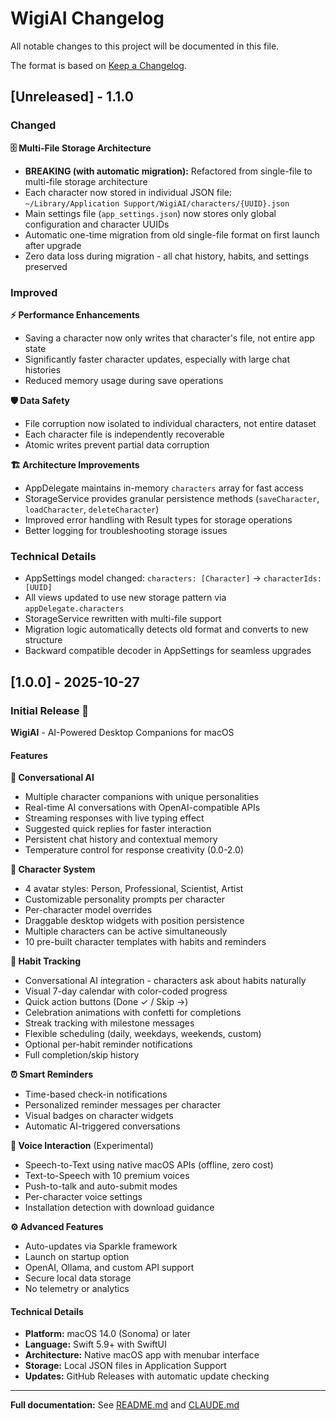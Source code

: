 # WigiAI Changelog

All notable changes to this project will be documented in this file.

The format is based on [Keep a Changelog](https://keepachangelog.com/en/1.0.0/).

## [Unreleased] - 1.1.0

### Changed

**🗄️ Multi-File Storage Architecture**
- **BREAKING (with automatic migration):** Refactored from single-file to multi-file storage architecture
- Each character now stored in individual JSON file: `~/Library/Application Support/WigiAI/characters/{UUID}.json`
- Main settings file (`app_settings.json`) now stores only global configuration and character UUIDs
- Automatic one-time migration from old single-file format on first launch after upgrade
- Zero data loss during migration - all chat history, habits, and settings preserved

### Improved

**⚡ Performance Enhancements**
- Saving a character now only writes that character's file, not entire app state
- Significantly faster character updates, especially with large chat histories
- Reduced memory usage during save operations

**🛡️ Data Safety**
- File corruption now isolated to individual characters, not entire dataset
- Each character file is independently recoverable
- Atomic writes prevent partial data corruption

**🏗️ Architecture Improvements**
- AppDelegate maintains in-memory `characters` array for fast access
- StorageService provides granular persistence methods (`saveCharacter`, `loadCharacter`, `deleteCharacter`)
- Improved error handling with Result types for storage operations
- Better logging for troubleshooting storage issues

### Technical Details

- AppSettings model changed: `characters: [Character]` → `characterIds: [UUID]`
- All views updated to use new storage pattern via `appDelegate.characters`
- StorageService rewritten with multi-file support
- Migration logic automatically detects old format and converts to new structure
- Backward compatible decoder in AppSettings for seamless upgrades

## [1.0.0] - 2025-10-27

### Initial Release 🎉

**WigiAI** - AI-Powered Desktop Companions for macOS

#### Features

**💬 Conversational AI**
- Multiple character companions with unique personalities
- Real-time AI conversations with OpenAI-compatible APIs
- Streaming responses with live typing effect
- Suggested quick replies for faster interaction
- Persistent chat history and contextual memory
- Temperature control for response creativity (0.0-2.0)

**🎨 Character System**
- 4 avatar styles: Person, Professional, Scientist, Artist
- Customizable personality prompts per character
- Per-character model overrides
- Draggable desktop widgets with position persistence
- Multiple characters can be active simultaneously
- 10 pre-built character templates with habits and reminders

**🎯 Habit Tracking**
- Conversational AI integration - characters ask about habits naturally
- Visual 7-day calendar with color-coded progress
- Quick action buttons (Done ✓ / Skip →)
- Celebration animations with confetti for completions
- Streak tracking with milestone messages
- Flexible scheduling (daily, weekdays, weekends, custom)
- Optional per-habit reminder notifications
- Full completion/skip history

**⏰ Smart Reminders**
- Time-based check-in notifications
- Personalized reminder messages per character
- Visual badges on character widgets
- Automatic AI-triggered conversations

**🎤 Voice Interaction** (Experimental)
- Speech-to-Text using native macOS APIs (offline, zero cost)
- Text-to-Speech with 10 premium voices
- Push-to-talk and auto-submit modes
- Per-character voice settings
- Installation detection with download guidance

**⚙️ Advanced Features**
- Auto-updates via Sparkle framework
- Launch on startup option
- OpenAI, Ollama, and custom API support
- Secure local data storage
- No telemetry or analytics

#### Technical Details

- **Platform:** macOS 14.0 (Sonoma) or later
- **Language:** Swift 5.9+ with SwiftUI
- **Architecture:** Native macOS app with menubar interface
- **Storage:** Local JSON files in Application Support
- **Updates:** GitHub Releases with automatic update checking

---

**Full documentation:** See [README.md](README.md) and [CLAUDE.md](CLAUDE.md)
